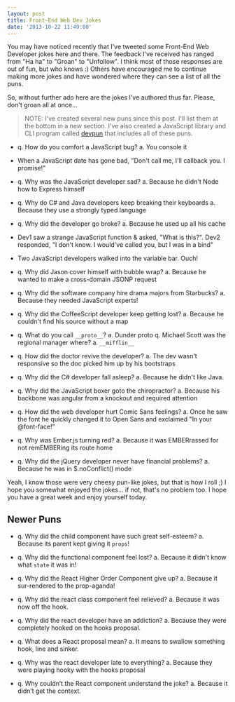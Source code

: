 ```yaml
---
layout: post
title: Front-End Web Dev Jokes
date: '2013-10-22 11:49:00'
---
```


You may have noticed recently that I've tweeted some Front-End Web Developer jokes here and there. The feedback I've received has ranged from "Ha ha" to "Groan" to "Unfollow". I think most of those responses are out of fun, but who knows :) Others have encouraged me to continue making more jokes and have wondered where they can see a list of all the puns.

So, without further ado here are the jokes I've authored thus far. Please, don't groan all at once...

> NOTE: I've created several new puns since this post. I'll list them at the bottom in a new section. I've also created a JavaScript library and CLI program called [devpun](https://npm.im/devpun) that includes all of these puns.

* q. How do you comfort a JavaScript bug? a. You console it

* When a JavaScript date has gone bad, "Don't call me, I'll callback you. I promise!"

* q. Why was the JavaScript developer sad? a. Because he didn't Node how to Express himself

* q. Why do C# and Java developers keep breaking their keyboards a. Because they use a strongly typed language

* q. Why did the developer go broke? a. Because he used up all his cache

* Dev1 saw a strange JavaScript function & asked, "What is this?". Dev2 responded, "I don't know. I would've called you, but I was in a bind"

* Two JavaScript developers walked into the variable bar. Ouch!

* q. Why did Jason cover himself with bubble wrap? a. Because he wanted to make a cross-domain JSONP request

* q. Why did the software company hire drama majors from Starbucks? a. Because they needed JavaScript experts!

* q. Why did the CoffeeScript developer keep getting lost? a. Because he couldn't find his source without a map

* q. What do you call `__proto__`? a. Dunder proto q. Michael Scott was the regional manager where? a. `__mifflin__`

* q. How did the doctor revive the developer? a. The dev wasn't responsive so the doc picked him up by his bootstraps

* q. Why did the C# developer fall asleep? a. Because he didn't like Java.

* q. Why did the JavaScript boxer goto the chiropractor? a. Because his backbone was angular from a knockout and required attention

* q. How did the web developer hurt Comic Sans feelings? a. Once he saw the font he quickly changed it to Open Sans and exclaimed "In your @font-face!"

* q. Why was Ember.js turning red? a. Because it was EMBERrassed for not remEMBERing its route home

* q. Why did the jQuery developer never have financial problems? a. Because he was in $.noConflict() mode

Yeah, I know those were very cheesy pun-like jokes, but that is how I roll ;) I hope you somewhat enjoyed the jokes... if not, that's no problem too. I hope you have a great week and enjoy yourself today.

## Newer Puns

* q. Why did the child component have such great self-esteem? a. Because its parent kept giving it `props`!

* q. Why did the functional component feel lost? a. Because it didn't know what `state` it was in!

* q. Why did the React Higher Order Component give up? a. Because it sur-rendered to the prop-aganda!

* q. Why did the react class component feel relieved? a. Because it was now off the hook.

* q. Why did the react developer have an addiction? a. Because they were completely hooked on the hooks proposal.

* q. What does a React proposal mean? a. It means to swallow something hook, line and sinker.

* q. Why was the react developer late to everything? a. Because they were playing hooky with the hooks proposal

* q. Why couldn’t the React component understand the joke? a. Because it didn’t get the context.